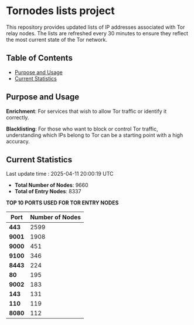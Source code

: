 # Tornodes lists project

This repository provides updated lists of IP addresses associated with Tor relay nodes. The lists are refreshed every 30 minutes to ensure they reflect the most current state of the Tor network.

## Table of Contents

- [Purpose and Usage](#purpose-and-usage)
- [Current Statistics](#current-statistics)


## Purpose and Usage

**Enrichment**: For services that wish to allow Tor traffic or identify it correctly.

**Blacklisting**: For those who want to block or control Tor traffic, understanding which IPs belong to Tor can be a starting point with a high accuracy.

## Current Statistics

Last update time : 2025-04-11 20:00:19 UTC

- **Total Number of Nodes**: 9660
- **Total of Entry Nodes**: 8337

**TOP 10 PORTS USED FOR TOR ENTRY NODES**

| **Port** | **Number of Nodes** |
|------|-----------------|
| **443**   | 2599  |
| **9001**   | 1908  |
| **9000**   | 451  |
| **9100**   | 346  |
| **8443**   | 224  |
| **80**   | 195  |
| **9002**   | 183  |
| **143**   | 131  |
| **110**   | 119  |
| **8080**   | 112  |

